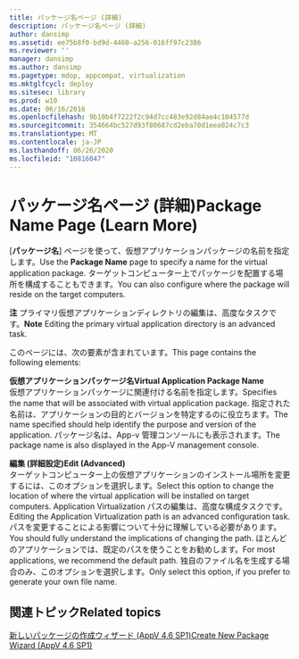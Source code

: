 ```yaml
---
title: パッケージ名ページ (詳細)
description: パッケージ名ページ (詳細)
author: dansimp
ms.assetid: ee75b8f0-bd9d-4460-a256-016ff97c2386
ms.reviewer: ''
manager: dansimp
ms.author: dansimp
ms.pagetype: mdop, appcompat, virtualization
ms.mktglfcycl: deploy
ms.sitesec: library
ms.prod: w10
ms.date: 06/16/2016
ms.openlocfilehash: 9b10b4f7222f2c94d7cc483e92d84ae4c104577d
ms.sourcegitcommit: 354664bc527d93f80687cd2eba70d1eea024c7c3
ms.translationtype: MT
ms.contentlocale: ja-JP
ms.lasthandoff: 06/26/2020
ms.locfileid: "10816047"
---
```

# <span data-ttu-id="e4c3a-103">パッケージ名ページ (詳細)</span><span class="sxs-lookup"><span data-stu-id="e4c3a-103">Package Name Page (Learn More)</span></span>


<span data-ttu-id="e4c3a-104">[**パッケージ名**] ページを使って、仮想アプリケーションパッケージの名前を指定します。</span><span class="sxs-lookup"><span data-stu-id="e4c3a-104">Use the **Package Name** page to specify a name for the virtual application package.</span></span> <span data-ttu-id="e4c3a-105">ターゲットコンピューター上でパッケージを配置する場所を構成することもできます。</span><span class="sxs-lookup"><span data-stu-id="e4c3a-105">You can also configure where the package will reside on the target computers.</span></span>

<span data-ttu-id="e4c3a-106">**注** プライマリ仮想アプリケーションディレクトリの編集は、高度なタスクです。</span><span class="sxs-lookup"><span data-stu-id="e4c3a-106">**Note** Editing the primary virtual application directory is an advanced task.</span></span>

 

<span data-ttu-id="e4c3a-107">このページには、次の要素が含まれています。</span><span class="sxs-lookup"><span data-stu-id="e4c3a-107">This page contains the following elements:</span></span>

<a href="" id="virtual-application-package-name"></a>**<span data-ttu-id="e4c3a-108">仮想アプリケーションパッケージ名</span><span class="sxs-lookup"><span data-stu-id="e4c3a-108">Virtual Application Package Name</span></span>**  
<span data-ttu-id="e4c3a-109">仮想アプリケーションパッケージに関連付ける名前を指定します。</span><span class="sxs-lookup"><span data-stu-id="e4c3a-109">Specifies the name that will be associated with virtual application package.</span></span> <span data-ttu-id="e4c3a-110">指定された名前は、アプリケーションの目的とバージョンを特定するのに役立ちます。</span><span class="sxs-lookup"><span data-stu-id="e4c3a-110">The name specified should help identify the purpose and version of the application.</span></span> <span data-ttu-id="e4c3a-111">パッケージ名は、App-v 管理コンソールにも表示されます。</span><span class="sxs-lookup"><span data-stu-id="e4c3a-111">The package name is also displayed in the App-V management console.</span></span>

<a href="" id="edit--advanced-"></a>**<span data-ttu-id="e4c3a-112">編集 (詳細設定)</span><span class="sxs-lookup"><span data-stu-id="e4c3a-112">Edit (Advanced)</span></span>**  
<span data-ttu-id="e4c3a-113">ターゲットコンピューター上の仮想アプリケーションのインストール場所を変更するには、このオプションを選択します。</span><span class="sxs-lookup"><span data-stu-id="e4c3a-113">Select this option to change the location of where the virtual application will be installed on target computers.</span></span> <span data-ttu-id="e4c3a-114">Application Virtualization パスの編集は、高度な構成タスクです。</span><span class="sxs-lookup"><span data-stu-id="e4c3a-114">Editing the Application Virtualization path is an advanced configuration task.</span></span> <span data-ttu-id="e4c3a-115">パスを変更することによる影響について十分に理解している必要があります。</span><span class="sxs-lookup"><span data-stu-id="e4c3a-115">You should fully understand the implications of changing the path.</span></span> <span data-ttu-id="e4c3a-116">ほとんどのアプリケーションでは、既定のパスを使うことをお勧めします。</span><span class="sxs-lookup"><span data-stu-id="e4c3a-116">For most applications, we recommend the default path.</span></span> <span data-ttu-id="e4c3a-117">独自のファイル名を生成する場合のみ、このオプションを選択します。</span><span class="sxs-lookup"><span data-stu-id="e4c3a-117">Only select this option, if you prefer to generate your own file name.</span></span>

## <span data-ttu-id="e4c3a-118">関連トピック</span><span class="sxs-lookup"><span data-stu-id="e4c3a-118">Related topics</span></span>


[<span data-ttu-id="e4c3a-119">新しいパッケージの作成ウィザード (AppV 4.6 SP1)</span><span class="sxs-lookup"><span data-stu-id="e4c3a-119">Create New Package Wizard (AppV 4.6 SP1)</span></span>](create-new-package-wizard---appv-46-sp1-.md)

 

 





